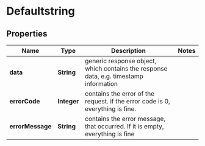 
# Defaultstring

## Properties
Name | Type | Description | Notes
------------ | ------------- | ------------- | -------------
**data** | **String** | generic response object, which contains the response data, e.g. timestamp information | 
**errorCode** | **Integer** | contains the error of the request. if the error code is 0, everything is fine. | 
**errorMessage** | **String** | contains the error message, that occurred. If it is empty, everything is fine | 



